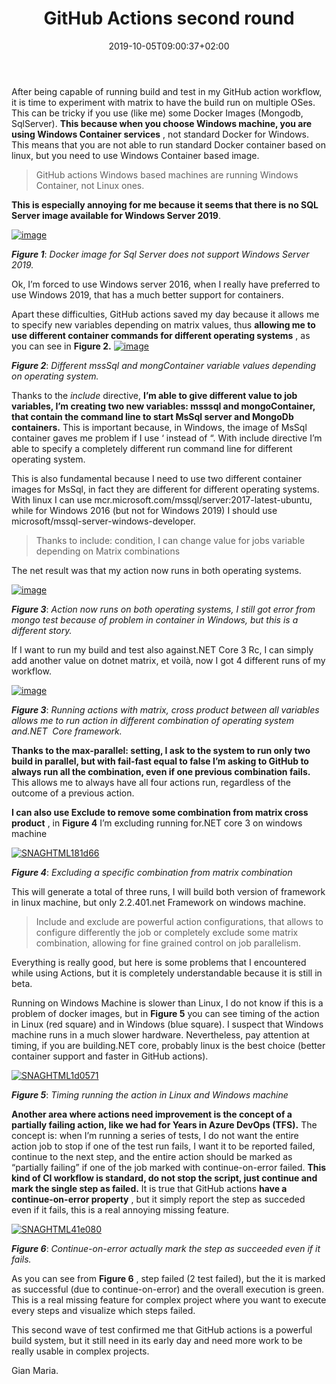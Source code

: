 ﻿---
title: "GitHub Actions second round"
description: ""
date: 2019-10-05T09:00:37+02:00
draft: false
tags: [GitHub Actions]
categories: [GitHub]
---
After being capable of running build and test in my GitHub action workflow, it is time to experiment with matrix to have the build run on multiple OSes. This can be tricky if you use (like me) some Docker Images (Mongodb, SqlServer).  **This because when you choose Windows machine, you are using Windows Container services** , not standard Docker for Windows. This means that you are not able to run standard Docker container based on linux, but you need to use Windows Container based image.

> GitHub actions Windows based machines are running Windows Container, not Linux ones.

 **This is especially annoying for me because it seems that there is no SQL Server image available for Windows Server 2019**.

[![image](https://www.codewrecks.com/blog/wp-content/uploads/2019/10/image_thumb.png "image")](https://www.codewrecks.com/blog/wp-content/uploads/2019/10/image.png)

 ***Figure 1***: *Docker image for Sql Server does not support Windows Server 2019.*

Ok, I’m forced to use Windows server 2016, when I really have preferred to use Windows 2019, that has a much better support for containers.

Apart these difficulties, GitHub actions saved my day because it allows me to specify new variables depending on matrix values, thus  **allowing me to use different container commands for different operating systems** , as you can see in  **Figure 2.** [![image](https://www.codewrecks.com/blog/wp-content/uploads/2019/10/image_thumb-1.png "image")](https://www.codewrecks.com/blog/wp-content/uploads/2019/10/image-1.png) 

 ***Figure 2***: *Different mssSql and mongContainer variable values depending on operating system.*

Thanks to the *include* directive, **I’m able to give different value to job variables, I’m creating two new variables: msssql and mongoContainer, that contain the command line to start MsSql server and MongoDb containers.** This is important because, in Windows, the image of MsSql container gaves me problem if I use ‘ instead of “. With include directive I’m able to specify a completely different run command line for different operating system.

This is also fundamental because I need to use two different container images for MsSql, in fact they are different for different operating systems. With linux I can use mcr.microsoft.com/mssql/server:2017-latest-ubuntu, while for Windows 2016 (but not for Windows 2019) I should use microsoft/mssql-server-windows-developer.

> Thanks to include: condition, I can change value for jobs variable depending on Matrix combinations

The net result was that my action now runs in both operating systems.

[![image](https://www.codewrecks.com/blog/wp-content/uploads/2019/10/image_thumb-2.png "image")](https://www.codewrecks.com/blog/wp-content/uploads/2019/10/image-2.png)

 ***Figure 3***: *Action now runs on both operating systems, I still got error from mongo test because of problem in container in Windows, but this is a different story.*

If I want to run my build and test also against.NET Core 3 Rc, I can simply add another value on dotnet matrix, et voilà, now I got 4 different runs of my workflow.

[![image](https://www.codewrecks.com/blog/wp-content/uploads/2019/10/image_thumb-3.png "image")](https://www.codewrecks.com/blog/wp-content/uploads/2019/10/image-3.png)

 ***Figure 3***: *Running actions with matrix, cross product between all variables allows me to run action in different combination of operating system and.NET  Core framework.*

 **Thanks to the max-parallel: setting, I ask to the system to run only two build in parallel, but with fail-fast equal to false I’m asking to GitHub to always run all the combination, even if one previous combination fails.** This allows me to always have all four actions run, regardless of the outcome of a previous action.

 **I can also use Exclude to remove some combination from matrix cross product** , in  **Figure 4** I’m excluding running for.NET core 3 on windows machine

[![SNAGHTML181d66](https://www.codewrecks.com/blog/wp-content/uploads/2019/10/SNAGHTML181d66_thumb.png "SNAGHTML181d66")](https://www.codewrecks.com/blog/wp-content/uploads/2019/10/SNAGHTML181d66.png)

 ***Figure 4***: *Excluding a specific combination from matrix combination*

This will generate a total of three runs, I will build both version of framework in linux machine, but only 2.2.401.net Framework on windows machine.

> Include and exclude are powerful action configurations, that allows to configure differently the job or completely exclude some matrix combination, allowing for fine grained control on job parallelism.

Everything is really good, but here is some problems that I encountered while using Actions, but it is completely understandable because it is still in beta.

Running on Windows Machine is slower than Linux, I do not know if this is a problem of docker images, but in  **Figure 5** you can see timing of the action in Linux (red square) and in Windows (blue square). I suspect that Windows machine runs in a much slower hardware. Nevertheless, pay attention at timing, if you are building.NET core, probably linux is the best choice (better container support and faster in GitHub actions).

[![SNAGHTML1d0571](https://www.codewrecks.com/blog/wp-content/uploads/2019/10/SNAGHTML1d0571_thumb.png "SNAGHTML1d0571")](https://www.codewrecks.com/blog/wp-content/uploads/2019/10/SNAGHTML1d0571.png)

 ***Figure 5***: *Timing running the action in Linux and Windows machine*

 **Another area where actions need improvement is the concept of a partially failing action, like we had for Years in Azure DevOps (TFS).** The concept is: when I’m running a series of tests, I do not want the entire action job to stop if one of the test run fails, I want it to be reported failed, continue to the next step, and the entire action should be marked as “partially failing” if one of the job marked with continue-on-error failed.  **This kind of CI workflow is standard, do not stop the script, just continue and mark the single step as failed.** It is true that GitHub actions  **have a continue-on-error property** , but it simply report the step as succeded even if it fails, this is a real annoying missing feature.

[![SNAGHTML41e080](https://www.codewrecks.com/blog/wp-content/uploads/2019/10/SNAGHTML41e080_thumb.png "SNAGHTML41e080")](https://www.codewrecks.com/blog/wp-content/uploads/2019/10/SNAGHTML41e080.png)

 ***Figure 6***: *Continue-on-error actually mark the step as succeeded even if it fails.*

As you can see from  **Figure 6** , step failed (2 test failed), but the it is marked as successful (due to continue-on-error) and the overall execution is green. This is a real missing feature for complex project where you want to execute every steps and visualize which steps failed.

This second wave of test confirmed me that GitHub actions is a powerful build system, but it still need in its early day and need more work to be really usable in complex projects.

Gian Maria.
